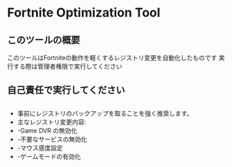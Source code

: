 # Fortnite Optimization Tool

## このツールの概要
このツールはFortniteの動作を軽くするレジストリ変更を自動化したものです
実行する際は管理者権限で実行してください

## 自己責任で実行してください

## 
- 事前にレジストリのバックアップを取ることを強く推奨します。
- 主なレジストリ変更内容:
- -Game DVR の無効化
- -不要なサービスの無効化
- -マウス感度設定
- -ゲームモードの有効化
